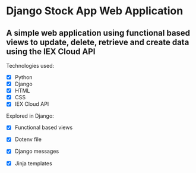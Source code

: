 # Django Stock App Web Application

## A simple web application using functional based views to update, delete, retrieve and create data using the IEX Cloud API

Technologies used:
- [x] Python 
- [x] Django 
- [x] HTML
- [x] CSS
- [x] IEX Cloud API

Explored in Django: 
- [x] Functional based views
- [x] Dotenv file
- [x] Django messages
- [x] Jinja templates

